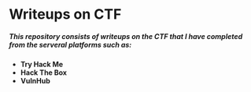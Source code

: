 # Writeups on CTF

##### This repository consists of writeups on the CTF that I have completed from the serveral platforms such as:
- **Try Hack Me**
-  **Hack The Box**
-  **VulnHub**
